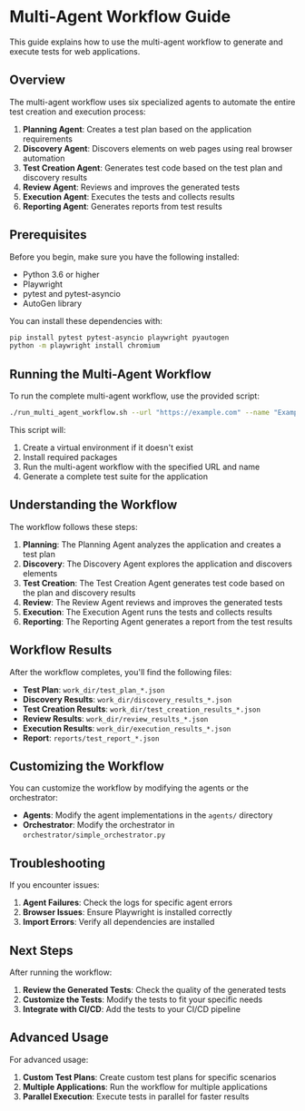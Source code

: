 # Multi-Agent Workflow Guide

This guide explains how to use the multi-agent workflow to generate and execute tests for web applications.

## Overview

The multi-agent workflow uses six specialized agents to automate the entire test creation and execution process:

1. **Planning Agent**: Creates a test plan based on the application requirements
2. **Discovery Agent**: Discovers elements on web pages using real browser automation
3. **Test Creation Agent**: Generates test code based on the test plan and discovery results
4. **Review Agent**: Reviews and improves the generated tests
5. **Execution Agent**: Executes the tests and collects results
6. **Reporting Agent**: Generates reports from test results

## Prerequisites

Before you begin, make sure you have the following installed:

- Python 3.6 or higher
- Playwright
- pytest and pytest-asyncio
- AutoGen library

You can install these dependencies with:

```bash
pip install pytest pytest-asyncio playwright pyautogen
python -m playwright install chromium
```

## Running the Multi-Agent Workflow

To run the complete multi-agent workflow, use the provided script:

```bash
./run_multi_agent_workflow.sh --url "https://example.com" --name "Example"
```

This script will:

1. Create a virtual environment if it doesn't exist
2. Install required packages
3. Run the multi-agent workflow with the specified URL and name
4. Generate a complete test suite for the application

## Understanding the Workflow

The workflow follows these steps:

1. **Planning**: The Planning Agent analyzes the application and creates a test plan
2. **Discovery**: The Discovery Agent explores the application and discovers elements
3. **Test Creation**: The Test Creation Agent generates test code based on the plan and discovery results
4. **Review**: The Review Agent reviews and improves the generated tests
5. **Execution**: The Execution Agent runs the tests and collects results
6. **Reporting**: The Reporting Agent generates a report from the test results

## Workflow Results

After the workflow completes, you'll find the following files:

- **Test Plan**: `work_dir/test_plan_*.json`
- **Discovery Results**: `work_dir/discovery_results_*.json`
- **Test Creation Results**: `work_dir/test_creation_results_*.json`
- **Review Results**: `work_dir/review_results_*.json`
- **Execution Results**: `work_dir/execution_results_*.json`
- **Report**: `reports/test_report_*.json`

## Customizing the Workflow

You can customize the workflow by modifying the agents or the orchestrator:

- **Agents**: Modify the agent implementations in the `agents/` directory
- **Orchestrator**: Modify the orchestrator in `orchestrator/simple_orchestrator.py`

## Troubleshooting

If you encounter issues:

1. **Agent Failures**: Check the logs for specific agent errors
2. **Browser Issues**: Ensure Playwright is installed correctly
3. **Import Errors**: Verify all dependencies are installed

## Next Steps

After running the workflow:

1. **Review the Generated Tests**: Check the quality of the generated tests
2. **Customize the Tests**: Modify the tests to fit your specific needs
3. **Integrate with CI/CD**: Add the tests to your CI/CD pipeline

## Advanced Usage

For advanced usage:

1. **Custom Test Plans**: Create custom test plans for specific scenarios
2. **Multiple Applications**: Run the workflow for multiple applications
3. **Parallel Execution**: Execute tests in parallel for faster results

